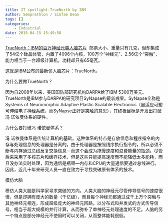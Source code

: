 ```yaml
---
title: IT spotlight-TrueNorth by IBM
author: Semprathlon / Simfae Dean
tags: []
categories:
	- Industrial
date: 2015-04-15 15:49:58
---
```

<a href="http://tech.163.com/14/0810/11/A39K932700094ODU.html" target="_blank">TrueNorth：IBM的百万神经元类人脑芯片</a>
<img src="http://img1.cache.netease.com/catchpic/0/0E/0E5A9A6BBA4527805BA7320B7BCDF872.jpg" alt="" />
邮票大小、重量只有几克，但却集成了54亿个硅晶体管，内置了4096个内核，100万个“神经元”、2.56亿个“突触”，能力相当于一台超级计算机，功耗却只有65毫瓦。

这就是IBM公布的最新仿人脑芯片：TrueNorth。

为什么要做TrueNorth？

因为自2008年以来，美国国防部研究机构DARPA给了IBM 5300万美元。TrueNorth是IBM参与DARPA的研究项目SyNapse的最新成果。SyNapse全称是Systems of Neuromorphic Adaptive Plastic Scalable Electronics（自适应可塑可伸缩电子神经系统，而SyNapse正好是突触的意思），其终极目标是开发出打破冯 诺依曼体系的硬件。

为什么要打破冯 诺依曼体系？

冯 诺依曼体系是传统计算机的基础。这种体系的特点是存放信息和程序指令的内存与处理信息的处理器是分离的。由于处理器是按照线序执行指令的，所以必须不断与内存通过总线反复交换信息—而这个会成为拖慢速度和浪费能量的瓶颈。尽管后来采用了多核芯片和缓存技术，但是这些只能提高速度而不能降低太多能耗，而且没办法实时处理，因为通信是瓶颈—内存和CPU的大量通信要通过总线进行。因此，近几十年来研究人员一直在致力于寻找突破原有体系的技术。

模仿大脑

模仿人类大脑是科学家寻求突破的方向。人类大脑的神经元尽管传导信号的速度很慢，但是却拥有庞大的数量（千亿级），而且每个神经元都通过成千上万个突触与其他神经元相连，形成超级庞大的神经元回路，以分布式和并发式的方式传导信号，相当于超大规模的并行计算，从而弥补了单神经元处理速度的不足。人脑的另一个特点是部分神经元不使用时可以关闭，从而整体能耗很低。